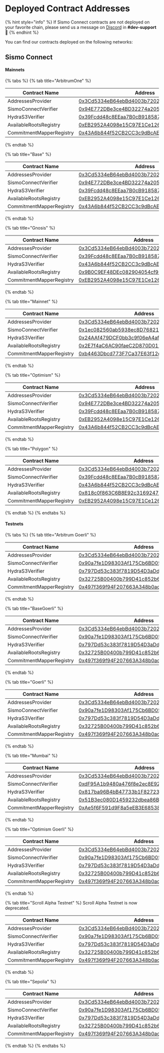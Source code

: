 # Deployed Contract Addresses

{% hint style="info" %}
If Sismo Connect contracts are not deployed on your favorite chain, please send us a message on [Discord](https://discord.gg/sismo) in **#dev-support** 🙂
{% endhint %}

You can find our contracts deployed on the following networks:

## Sismo Connect

#### Mainnets

{% tabs %}
{% tab title="ArbitrumOne" %}
<table><thead><tr><th width="268">Contract Name</th><th width="464">Address</th></tr></thead><tbody><tr><td>AddressesProvider</td><td><a href="https://arbiscan.io/address/0x3Cd5334eB64ebBd4003b72022CC25465f1BFcEe6">0x3Cd5334eB64ebBd4003b72022CC25465f1BFcEe6</a></td></tr><tr><td>SismoConnectVerifier</td><td><a href="https://arbiscan.io/address/0x94E772DBe3ce4BD32274a2053C444C802Bb836A5">0x94E772DBe3ce4BD32274a2053C444C802Bb836A5</a></td></tr><tr><td>HydraS3Verifier</td><td><a href="https://arbiscan.io/address/0x39Fcdd48c8EEaa7B0cB918587C22143fE803fAA2">0x39Fcdd48c8EEaa7B0cB918587C22143fE803fAA2</a></td></tr><tr><td>AvailableRootsRegistry</td><td><a href="https://arbiscan.io/address/0xEB2952A4098e15C97E1Ce126FE479f27E2FFB40c">0xEB2952A4098e15C97E1Ce126FE479f27E2FFB40c</a></td></tr><tr><td>CommitmentMapperRegistry</td><td><a href="https://arbiscan.io/address/0x43A6b844f52CB2CC3c9dBcAE9D853B21fF05c4bD">0x43A6b844f52CB2CC3c9dBcAE9D853B21fF05c4bD</a></td></tr></tbody></table>
{% endtab %}

{% tab title="Base" %}
<table><thead><tr><th width="268">Contract Name</th><th width="464">Address</th></tr></thead><tbody><tr><td>AddressesProvider</td><td><a href="https://basescan.org/address/0x3Cd5334eB64ebBd4003b72022CC25465f1BFcEe6">0x3Cd5334eB64ebBd4003b72022CC25465f1BFcEe6</a></td></tr><tr><td>SismoConnectVerifier</td><td><a href="https://basescan.org/address/0x94E772DBe3ce4BD32274a2053C444C802Bb836A5">0x94E772DBe3ce4BD32274a2053C444C802Bb836A5</a></td></tr><tr><td>HydraS3Verifier</td><td><a href="https://basescan.org/address/0x39Fcdd48c8EEaa7B0cB918587C22143fE803fAA2">0x39Fcdd48c8EEaa7B0cB918587C22143fE803fAA2</a></td></tr><tr><td>AvailableRootsRegistry</td><td><a href="https://basescan.org/address/0xEB2952A4098e15C97E1Ce126FE479f27E2FFB40c">0xEB2952A4098e15C97E1Ce126FE479f27E2FFB40c</a></td></tr><tr><td>CommitmentMapperRegistry</td><td><a href="https://basescan.org/address/0x43A6b844f52CB2CC3c9dBcAE9D853B21fF05c4bD">0x43A6b844f52CB2CC3c9dBcAE9D853B21fF05c4bD</a></td></tr></tbody></table>
{% endtab %}

{% tab title="Gnosis" %}
<table><thead><tr><th width="268">Contract Name</th><th width="464">Address</th></tr></thead><tbody><tr><td>AddressesProvider</td><td><a href="https://gnosisscan.io/address/0x3Cd5334eB64ebBd4003b72022CC25465f1BFcEe6">0x3Cd5334eB64ebBd4003b72022CC25465f1BFcEe6</a></td></tr><tr><td>SismoConnectVerifier</td><td><a href="https://gnosisscan.io/address/0x39Fcdd48c8EEaa7B0cB918587C22143fE803fAA2">0x39Fcdd48c8EEaa7B0cB918587C22143fE803fAA2</a></td></tr><tr><td>HydraS3Verifier</td><td><a href="https://gnosisscan.io/address/0x43A6b844f52CB2CC3c9dBcAE9D853B21fF05c4bD">0x43A6b844f52CB2CC3c9dBcAE9D853B21fF05c4bD</a></td></tr><tr><td>AvailableRootsRegistry</td><td><a href="https://gnosisscan.io/address/0x9B0C9EF48DEc082904054cf9183878E1f4e04D79">0x9B0C9EF48DEc082904054cf9183878E1f4e04D79</a></td></tr><tr><td>CommitmentMapperRegistry</td><td><a href="https://gnosisscan.io/address/0xEB2952A4098e15C97E1Ce126FE479f27E2FFB40c">0xEB2952A4098e15C97E1Ce126FE479f27E2FFB40c</a></td></tr></tbody></table>
{% endtab %}

{% tab title="Mainnet" %}
<table><thead><tr><th width="268">Contract Name</th><th width="464">Address</th></tr></thead><tbody><tr><td>AddressesProvider</td><td><a href="https://etherscan.io/address/0x3Cd5334eB64ebBd4003b72022CC25465f1BFcEe6">0x3Cd5334eB64ebBd4003b72022CC25465f1BFcEe6</a></td></tr><tr><td>SismoConnectVerifier</td><td><a href="https://etherscan.io/address/0x1ec082560ab5938ec8D768211684D57089F4D73c">0x1ec082560ab5938ec8D768211684D57089F4D73c</a></td></tr><tr><td>HydraS3Verifier</td><td><a href="https://etherscan.io/address/0x24AAf479DCF0bb3c9f06eA4af0E0e620451a47C5">0x24AAf479DCF0bb3c9f06eA4af0E0e620451a47C5</a></td></tr><tr><td>AvailableRootsRegistry</td><td><a href="https://etherscan.io/address/0x2E7f4aC6AC90faeC2D870D012A3BCDBcF792B25C">0x2E7f4aC6AC90faeC2D870D012A3BCDBcF792B25C</a></td></tr><tr><td>CommitmentMapperRegistry</td><td><a href="https://etherscan.io/address/0xb4463Dbcd773F7Ca37E63f12dce9852e59dC86C9">0xb4463Dbcd773F7Ca37E63f12dce9852e59dC86C9</a></td></tr></tbody></table>
{% endtab %}

{% tab title="Optimism" %}
<table><thead><tr><th width="268">Contract Name</th><th width="464">Address</th></tr></thead><tbody><tr><td>AddressesProvider</td><td><a href="https://optimistic.etherscan.io/address/0x3Cd5334eB64ebBd4003b72022CC25465f1BFcEe6">0x3Cd5334eB64ebBd4003b72022CC25465f1BFcEe6</a></td></tr><tr><td>SismoConnectVerifier</td><td><a href="https://optimistic.etherscan.io/address/0x94E772DBe3ce4BD32274a2053C444C802Bb836A5">0x94E772DBe3ce4BD32274a2053C444C802Bb836A5</a></td></tr><tr><td>HydraS3Verifier</td><td><a href="https://optimistic.etherscan.io/address/0x39Fcdd48c8EEaa7B0cB918587C22143fE803fAA2">0x39Fcdd48c8EEaa7B0cB918587C22143fE803fAA2</a></td></tr><tr><td>AvailableRootsRegistry</td><td><a href="https://optimistic.etherscan.io/address/0xEB2952A4098e15C97E1Ce126FE479f27E2FFB40c">0xEB2952A4098e15C97E1Ce126FE479f27E2FFB40c</a></td></tr><tr><td>CommitmentMapperRegistry</td><td><a href="https://optimistic.etherscan.io/address/0x43A6b844f52CB2CC3c9dBcAE9D853B21fF05c4bD">0x43A6b844f52CB2CC3c9dBcAE9D853B21fF05c4bD</a></td></tr></tbody></table>
{% endtab %}

{% tab title="Polygon" %}
<table><thead><tr><th width="268">Contract Name</th><th width="464">Address</th></tr></thead><tbody><tr><td>AddressesProvider</td><td><a href="https://polygonscan.com/address/0x3cd5334eb64ebbd4003b72022cc25465f1bfcee6">0x3Cd5334eB64ebBd4003b72022CC25465f1BFcEe6</a></td></tr><tr><td>SismoConnectVerifier</td><td><a href="https://polygonscan.com/address/0x39Fcdd48c8EEaa7B0cB918587C22143fE803fAA2#code">0x39Fcdd48c8EEaa7B0cB918587C22143fE803fAA2</a></td></tr><tr><td>HydraS3Verifier</td><td><a href="https://polygonscan.com/address/0x43A6b844f52CB2CC3c9dBcAE9D853B21fF05c4bD">0x43A6b844f52CB2CC3c9dBcAE9D853B21fF05c4bD</a></td></tr><tr><td>AvailableRootsRegistry</td><td><a href="https://polygonscan.com/address/0x818c0f863C6B8E92c316924711bfEb2D903B4A77">0x818c0f863C6B8E92c316924711bfEb2D903B4A77</a></td></tr><tr><td>CommitmentMapperRegistry</td><td><a href="https://polygonscan.com/address/0xEB2952A4098e15C97E1Ce126FE479f27E2FFB40c">0xEB2952A4098e15C97E1Ce126FE479f27E2FFB40c</a></td></tr></tbody></table>
{% endtab %}
{% endtabs %}

#### Testnets&#x20;

{% tabs %}
{% tab title="Arbitrum Goerli" %}
<table><thead><tr><th width="267">Contract Name</th><th width="464">Address</th></tr></thead><tbody><tr><td>AddressesProvider</td><td><a href="https://goerli.arbiscan.io/address/0x3Cd5334eB64ebBd4003b72022CC25465f1BFcEe6">0x3Cd5334eB64ebBd4003b72022CC25465f1BFcEe6</a></td></tr><tr><td>SismoConnectVerifier</td><td><a href="https://goerli.arbiscan.io/address/0x90a7fe1D98303Af175Cb6BD0564D5a643Ba1a3c5">0x90a7fe1D98303Af175Cb6BD0564D5a643Ba1a3c5</a></td></tr><tr><td>HydraS3Verifier</td><td><a href="https://goerli.arbiscan.io/address/0x797Dd53c383f7819D54D3aDd6b90c7Ba67E89952">0x797Dd53c383f7819D54D3aDd6b90c7Ba67E89952</a></td></tr><tr><td>AvailableRootsRegistry</td><td><a href="https://goerli.arbiscan.io/address/0x32725B00400b799D41c852b6Fd94604e10cb487F">0x32725B00400b799D41c852b6Fd94604e10cb487F</a></td></tr><tr><td>CommitmentMapperRegistry</td><td><a href="https://goerli.arbiscan.io/address/0x497f369f94F207663A348b0ac085397C71279bf5">0x497f369f94F207663A348b0ac085397C71279bf5</a></td></tr></tbody></table>
{% endtab %}

{% tab title="BaseGoerli" %}
<table><thead><tr><th width="267">Contract Name</th><th width="464">Address</th></tr></thead><tbody><tr><td>AddressesProvider</td><td><a href="https://goerli.basescan.org/address/0x3Cd5334eB64ebBd4003b72022CC25465f1BFcEe6">0x3Cd5334eB64ebBd4003b72022CC25465f1BFcEe6</a></td></tr><tr><td>SismoConnectVerifier</td><td><a href="https://goerli.basescan.org/address/0x90a7fe1D98303Af175Cb6BD0564D5a643Ba1a3c5">0x90a7fe1D98303Af175Cb6BD0564D5a643Ba1a3c5</a></td></tr><tr><td>HydraS3Verifier</td><td><a href="https://goerli.basescan.org/address/0x797Dd53c383f7819D54D3aDd6b90c7Ba67E89952">0x797Dd53c383f7819D54D3aDd6b90c7Ba67E89952</a></td></tr><tr><td>AvailableRootsRegistry</td><td><a href="https://goerli.basescan.org/address/0x32725B00400b799D41c852b6Fd94604e10cb487F">0x32725B00400b799D41c852b6Fd94604e10cb487F</a></td></tr><tr><td>CommitmentMapperRegistry</td><td><a href="https://goerli.basescan.org/address/0x497f369f94F207663A348b0ac085397C71279bf5">0x497f369f94F207663A348b0ac085397C71279bf5</a></td></tr></tbody></table>
{% endtab %}

{% tab title="Goerli" %}
<table><thead><tr><th width="267">Contract Name</th><th width="464">Address</th></tr></thead><tbody><tr><td>AddressesProvider</td><td><a href="https://goerli.etherscan.io/address/0x3Cd5334eB64ebBd4003b72022CC25465f1BFcEe6">0x3Cd5334eB64ebBd4003b72022CC25465f1BFcEe6</a></td></tr><tr><td>SismoConnectVerifier</td><td><a href="https://goerli.etherscan.io/address/0x90a7fe1D98303Af175Cb6BD0564D5a643Ba1a3c5">0x90a7fe1D98303Af175Cb6BD0564D5a643Ba1a3c5</a></td></tr><tr><td>HydraS3Verifier</td><td><a href="https://goerli.etherscan.io/address/0x797Dd53c383f7819D54D3aDd6b90c7Ba67E89952">0x797Dd53c383f7819D54D3aDd6b90c7Ba67E89952</a></td></tr><tr><td>AvailableRootsRegistry</td><td><a href="https://goerli.etherscan.io/address/0x32725B00400b799D41c852b6Fd94604e10cb487F">0x32725B00400b799D41c852b6Fd94604e10cb487F</a></td></tr><tr><td>CommitmentMapperRegistry</td><td><a href="https://goerli.etherscan.io/address/0x497f369f94F207663A348b0ac085397C71279bf5">0x497f369f94F207663A348b0ac085397C71279bf5</a></td></tr></tbody></table>
{% endtab %}

{% tab title="Mumbai" %}
<table><thead><tr><th width="267">Contract Name</th><th width="464">Address</th></tr></thead><tbody><tr><td>AddressesProvider</td><td><a href="https://mumbai.polygonscan.com/address/0x3Cd5334eB64ebBd4003b72022CC25465f1BFcEe6">0x3Cd5334eB64ebBd4003b72022CC25465f1BFcEe6</a></td></tr><tr><td>SismoConnectVerifier</td><td><a href="https://mumbai.polygonscan.com/address/0xdF95A1b9480a476f8e2ec8E9261fA66cDB96A6b1">0xdF95A1b9480a476f8e2ec8E9261fA66cDB96A6b1</a></td></tr><tr><td>HydraS3Verifier</td><td><a href="https://mumbai.polygonscan.com/address/0x817ba96B4bB47733b1F827239B5C549267340398">0x817ba96B4bB47733b1F827239B5C549267340398</a></td></tr><tr><td>AvailableRootsRegistry</td><td><a href="https://mumbai.polygonscan.com/address/0x51B3ec080D1459232dbea86B751F75b5204a4abC">0x51B3ec080D1459232dbea86B751F75b5204a4abC</a></td></tr><tr><td>CommitmentMapperRegistry</td><td><a href="https://mumbai.polygonscan.com/address/0xAe5f6F591d9F8a5eEB3E6853888B0E80eC9B25E4">0xAe5f6F591d9F8a5eEB3E6853888B0E80eC9B25E4</a></td></tr></tbody></table>
{% endtab %}

{% tab title="Optimism Goerli" %}
<table><thead><tr><th width="267">Contract Name</th><th width="464">Address</th></tr></thead><tbody><tr><td>AddressesProvider</td><td><a href="https://goerli-optimism.etherscan.io/address/0x3Cd5334eB64ebBd4003b72022CC25465f1BFcEe6">0x3Cd5334eB64ebBd4003b72022CC25465f1BFcEe6</a></td></tr><tr><td>SismoConnectVerifier</td><td><a href="https://goerli-optimism.etherscan.io/address/0x90a7fe1D98303Af175Cb6BD0564D5a643Ba1a3c5">0x90a7fe1D98303Af175Cb6BD0564D5a643Ba1a3c5</a></td></tr><tr><td>HydraS3Verifier</td><td><a href="https://goerli-optimism.etherscan.io/address/0x797Dd53c383f7819D54D3aDd6b90c7Ba67E89952">0x797Dd53c383f7819D54D3aDd6b90c7Ba67E89952</a></td></tr><tr><td>AvailableRootsRegistry</td><td><a href="https://goerli-optimism.etherscan.io/address/0x32725B00400b799D41c852b6Fd94604e10cb487F">0x32725B00400b799D41c852b6Fd94604e10cb487F</a></td></tr><tr><td>CommitmentMapperRegistry</td><td><a href="https://goerli-optimism.etherscan.io/address/0x497f369f94F207663A348b0ac085397C71279bf5">0x497f369f94F207663A348b0ac085397C71279bf5</a></td></tr></tbody></table>
{% endtab %}

{% tab title="Scroll Alpha Testnet" %}
Scroll Alpha Testnet is now deprecated.

<table><thead><tr><th width="267">Contract Name</th><th width="464">Address</th></tr></thead><tbody><tr><td>AddressesProvider</td><td><a href="https://scrollscan.co/address/0x3Cd5334eB64ebBd4003b72022CC25465f1BFcEe6">0x3Cd5334eB64ebBd4003b72022CC25465f1BFcEe6</a></td></tr><tr><td>SismoConnectVerifier</td><td><a href="https://scrollscan.co/address/0x90a7fe1D98303Af175Cb6BD0564D5a643Ba1a3c5">0x90a7fe1D98303Af175Cb6BD0564D5a643Ba1a3c5</a></td></tr><tr><td>HydraS3Verifier</td><td><a href="https://scrollscan.co/address/0x797Dd53c383f7819D54D3aDd6b90c7Ba67E89952">0x797Dd53c383f7819D54D3aDd6b90c7Ba67E89952</a></td></tr><tr><td>AvailableRootsRegistry</td><td><a href="https://scrollscan.co/address/0x32725B00400b799D41c852b6Fd94604e10cb487F">0x32725B00400b799D41c852b6Fd94604e10cb487F</a></td></tr><tr><td>CommitmentMapperRegistry</td><td><a href="https://scrollscan.co/address/0x497f369f94F207663A348b0ac085397C71279bf5">0x497f369f94F207663A348b0ac085397C71279bf5</a></td></tr></tbody></table>
{% endtab %}

{% tab title="Sepolia" %}
<table><thead><tr><th width="267">Contract Name</th><th width="464">Address</th></tr></thead><tbody><tr><td>AddressesProvider</td><td><a href="https://sepolia.etherscan.io/address/0x3Cd5334eB64ebBd4003b72022CC25465f1BFcEe6">0x3Cd5334eB64ebBd4003b72022CC25465f1BFcEe6</a></td></tr><tr><td>SismoConnectVerifier</td><td><a href="https://sepolia.etherscan.io/address/0x90a7fe1D98303Af175Cb6BD0564D5a643Ba1a3c5">0x90a7fe1D98303Af175Cb6BD0564D5a643Ba1a3c5</a></td></tr><tr><td>HydraS3Verifier</td><td><a href="https://sepolia.etherscan.io/address/0x797Dd53c383f7819D54D3aDd6b90c7Ba67E89952">0x797Dd53c383f7819D54D3aDd6b90c7Ba67E89952</a></td></tr><tr><td>AvailableRootsRegistry</td><td><a href="https://sepolia.etherscan.io/address/0x32725B00400b799D41c852b6Fd94604e10cb487F">0x32725B00400b799D41c852b6Fd94604e10cb487F</a></td></tr><tr><td>CommitmentMapperRegistry</td><td><a href="https://sepolia.etherscan.io/address/0x497f369f94F207663A348b0ac085397C71279bf5">0x497f369f94F207663A348b0ac085397C71279bf5</a></td></tr></tbody></table>
{% endtab %}
{% endtabs %}
